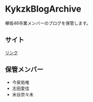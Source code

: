 KykzkBlogArchive
======================

欅坂46卒業メンバーのブログを保管します。

## サイト
[リンク](https://re-fort.net/KykzkBlogArchive/#/)

## 保管メンバー
* 今泉佑唯
* 志田愛佳
* 米谷奈々未
